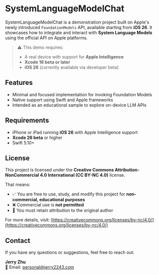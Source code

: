 # SystemLanguageModelChat

SystemLanguageModelChat is a demonstration project built on Apple's newly introduced `FoundationModels` API, available starting from **iOS 26**. It showcases how to integrate and interact with **System Language Models** using the official API on Apple platforms.

> ⚠️ This demo requires:
> - A real device with support for **Apple Intelligence**
> - **Xcode 16 beta or later**
> - **iOS 26** (currently available via developer beta)

## Features

- Minimal and focused implementation for invoking Foundation Models
- Native support using Swift and Apple frameworks
- Intended as an educational sample to explore on-device LLM APIs

## Requirements

- iPhone or iPad running **iOS 26** with Apple Intelligence support  
- **Xcode 26 beta** or higher  
- Swift 5.10+

## License

This project is licensed under the **Creative Commons Attribution-NonCommercial 4.0 International (CC BY-NC 4.0)** license.

That means:

- ✅ You are free to use, study, and modify this project for **non-commercial, educational purposes**
- ❌ Commercial use is **not permitted**
- 📎 You must retain attribution to the original author

For more details, visit: [https://creativecommons.org/licenses/by-nc/4.0/](https://creativecommons.org/licenses/by-nc/4.0/)

## Contact

If you have any questions or suggestions, feel free to reach out:

**Jerry Zhu**  
📧 Email: personal@jerry2243.com
